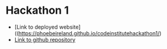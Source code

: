 # Hackathon 1

* [Link to deployed website]((https://phoebeireland.github.io/codeinstitutehackathon1/)
* [Link to github repository](https://github.com/phoebeireland/codeinstitutehackathon1)
